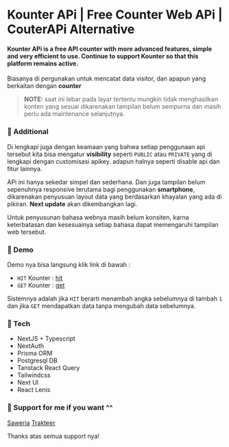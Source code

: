 # Kounter APi | Free Counter Web APi | CouterAPi Alternative

#### **Kounter APi is a free API counter with more advanced features, simple and very efficient to use. Continue to support Kounter so that this platform remains active.**

Biasanya di pergunakan untuk mencatat data visitor, dan apapun yang berkaitan dengan **counter**

> **NOTE:** saat ini lebar pada layar tertentu mungkin tidak menghasilkan konten yang sesuai
> dikarenakan tampilan belum sempurna dan masih perlu ada maintenance selanjutnya.

### 🔹 Additional

Di lengkapi juga dengan keamaan yang bahwa setiap penggunaan api tersebut kita bisa mengatur **visibility** seperti `PUBLIC` atau `PRIVATE` yang di lengkapi dengan customisasi apikey. adapun halnya seperti disable api dan fitur lainnya.

APi ini hanya sekedar simpel dan sederhana. Dan juga tampilan belum sepenuhnya responsive terutama bagi penggunakan **smartphone**, dikarenakan penyusuan layout data yang berdasarkan khayalan yang ada di pikiran. **Next update** akan dikembangkan lagi.

Untuk penyusunan bahasa webnya masih belum konsiten, karna keterbatasan dan kesesuainya setiap bahasa dapat memengaruhi tampilan web tersebut.

### 🔹 Demo

Demo nya bisa langsung klik link di bawah :

- `HIT` Kounter : [hit](https://kounter.vercel.app/hit/81sf6yeootf)
- `GET` Kounter : [get](https://kounter.vercel.app/get/81sf6yeootf)

Sistemnya adalah jika `HIT` berarti menambah angka sebelumnya di tambah `1` dan jika `GET` mendapatkan data tanpa mengubah data sebelumnya.

### 🔹 Tech

- NextJS + Typescript
- NextAuth
- Prisma ORM
- Postgresql DB
- Tanstack React Query
- Tailwindcss
- Next UI
- React Lenis

### 🔹 Support for me if you want ^^

[Saweria](https://saweria.co/zaadevofc)
[Trakteer](https://trakteer.id/zaadevofc/tip)

Thanks atas semua support nya!
